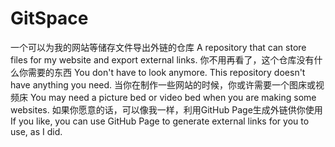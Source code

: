 # GitSpace
一个可以为我的网站等储存文件导出外链的仓库
A repository that can store files for my website and export external links.
你不用再看了，这个仓库没有什么你需要的东西
You don't have to look anymore. This repository doesn't have anything you need.
当你在制作一些网站的时候，你或许需要一个图床或视频床
You may need a picture bed or video bed when you are making some websites.
如果你愿意的话，可以像我一样，利用GitHub Page生成外链供你使用
If you like, you can use GitHub Page to generate external links for you to use, as I did.